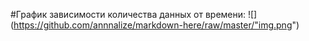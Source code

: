 #График зависимости количества данных от времени:
![] (https://github.com/annnalize/markdown-here/raw/master/"img.png")

